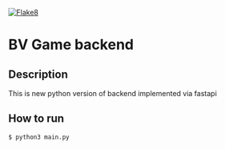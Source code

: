 [![Flake8](https://github.com/BattleVerseIo/GameBack/actions/workflows/flake8.yml/badge.svg)](https://github.com/BattleVerseIo/GameBack/actions/workflows/flake8.yml)

# BV Game backend
## Description
This is new python version of backend implemented via fastapi

## How to run  

    $ python3 main.py

